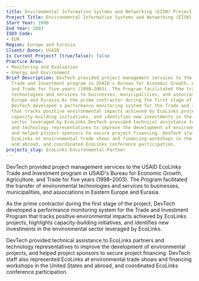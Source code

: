 ```yaml
---
title: Environmental Information Systems and Networking (EISN) Project
Project Title: Environmental Information Systems and Networking (EISN) Project
Start Year: 1998
End Year: 2003
ISO3 Code:
- EUR
Region: Europe and Eurasia
Client/ Donor: USAID
Is Current Project? (true/false): false
Practice Area:
- Monitoring and Evaluation
- Energy and Environment
Brief Description: DevTech provided project management services to the USAID EcoLinks
  Trade and Investment program in USAID's Bureau for Economic Growth, Agriculture,
  and Trade for five years (1998–2003). The Program facilitated the transfer of environmental
  technologies and services to businesses, municipalities, and associations in Eastern
  Europe and Eurasia.As the prime contractor during the first stage of the project,
  DevTech developed a performance monitoring system for the Trade and Investment Program
  that tracks positive environmental impacts achieved by EcoLinks projects, highlights
  capacity-building initiatives, and identifies new investments in the environmental
  sector leveraged by EcoLinks.DevTech provided technical assistance to EcoLinks partners
  and technology representatives to improve the development of environmental projects,
  and helped project sponsors to secure project financing. DevTech staff also represented
  EcoLinks at environmental trade shows and financing workshops in the United States
  and abroad, and coordinated EcoLinks conference participation.
projects_slug: EcoLinks-Environmental-Partner
---
```


DevTech provided project management services to the USAID EcoLinks Trade and Investment program in USAID's Bureau for Economic Growth, Agriculture, and Trade for five years (1998–2003). The Program facilitated the transfer of environmental technologies and services to businesses, municipalities, and associations in Eastern Europe and Eurasia.

As the prime contractor during the first stage of the project, DevTech developed a performance monitoring system for the Trade and Investment Program that tracks positive environmental impacts achieved by EcoLinks projects, highlights capacity-building initiatives, and identifies new investments in the environmental sector leveraged by EcoLinks.

DevTech provided technical assistance to EcoLinks partners and technology representatives to improve the development of environmental projects, and helped project sponsors to secure project financing. DevTech staff also represented EcoLinks at environmental trade shows and financing workshops in the United States and abroad, and coordinated EcoLinks conference participation.